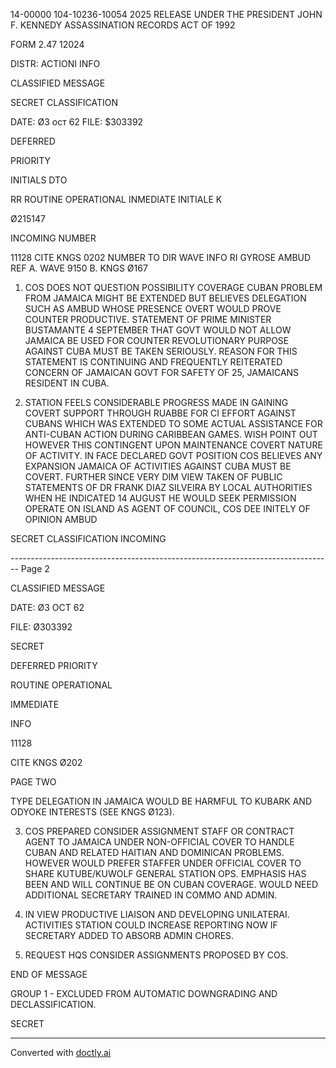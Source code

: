 14-00000
104-10236-10054 2025 RELEASE UNDER THE PRESIDENT JOHN F. KENNEDY ASSASSINATION RECORDS ACT OF 1992

FORM
2.47 12024

DISTR:
ACTIONI
INFO

CLASSIFIED MESSAGE

SECRET
CLASSIFICATION

DATE: Ø3 ост 62
FILE: $303392

DEFERRED

PRIORITY

INITIALS DTO

RR ROUTINE
OPERATIONAL
INMEDIATE
INITIALE K

Ø215147

INCOMING NUMBER

11128
CITE
KNGS 0202
NUMBER
TO
DIR WAVE
INFO RI
GYROSE AMBUD
REF A. WAVE 9150
B. KNGS Ø167

1. COS DOES NOT QUESTION POSSIBILITY COVERAGE CUBAN PROBLEM FROM
   JAMAICA MIGHT BE EXTENDED BUT BELIEVES DELEGATION SUCH AS AMBUD WHOSE
   PRESENCE OVERT WOULD PROVE COUNTER PRODUCTIVE. STATEMENT OF PRIME
   MINISTER BUSTAMANTE 4 SEPTEMBER THAT GOVT WOULD NOT ALLOW JAMAICA BE
   USED FOR COUNTER REVOLUTIONARY PURPOSE AGAINST CUBA MUST BE TAKEN
   SERIOUSLY. REASON FOR THIS STATEMENT IS CONTINUING AND FREQUENTLY
   REITERATED CONCERN OF JAMAICAN GOVT FOR SAFETY OF 25, JAMAICANS
   RESIDENT IN CUBA.

2. STATION FEELS CONSIDERABLE PROGRESS MADE IN GAINING COVERT
   SUPPORT THROUGH RUABBE FOR CI EFFORT AGAINST CUBANS WHICH WAS EXTENDED
   TO SOME ACTUAL ASSISTANCE FOR ANTI-CUBAN ACTION DURING CARIBBEAN GAMES.
   WISH POINT OUT HOWEVER THIS CONTINGENT UPON MAINTENANCE COVERT NATURE
   OF ACTIVITY. IN FACE DECLARED GOVT POSITION COS BELIEVES ANY EXPANSION
   JAMAICA OF ACTIVITIES AGAINST CUBA MUST BE COVERT. FURTHER SINCE
   VERY DIM VIEW TAKEN OF PUBLIC STATEMENTS OF DR FRANK DIAZ SILVEIRA BY
   LOCAL AUTHORITIES WHEN HE INDICATED 14 AUGUST HE WOULD SEEK PERMISSION
   OPERATE ON ISLAND AS AGENT OF COUNCIL, COS DEE INITELY OF OPINION AMBUD

SECRET
CLASSIFICATION
INCOMING


-------------------------------------------------------------------------------- Page 2

CLASSIFIED MESSAGE

DATE: Ø3 OCT 62

FILE: Ø303392

SECRET

DEFERRED PRIORITY

ROUTINE OPERATIONAL

IMMEDIATE

INFO

11128

CITE KNGS Ø202

PAGE TWO

TYPE DELEGATION IN JAMAICA WOULD BE HARMFUL TO KUBARK AND ODYOKE
INTERESTS (SEE KNGS Ø123).

3. COS PREPARED CONSIDER ASSIGNMENT STAFF OR CONTRACT AGENT TO
   JAMAICA UNDER NON-OFFICIAL COVER TO HANDLE CUBAN AND RELATED
   HAITIAN AND DOMINICAN PROBLEMS. HOWEVER WOULD PREFER STAFFER UNDER
   OFFICIAL COVER TO SHARE KUTUBE/KUWOLF GENERAL STATION OPS. EMPHASIS
   HAS BEEN AND WILL CONTINUE BE ON CUBAN COVERAGE. WOULD NEED
   ADDITIONAL SECRETARY TRAINED IN COMMO AND ADMIN.

4. IN VIEW PRODUCTIVE LIAISON AND DEVELOPING UNILATERAI. ACTIVITIES
   STATION COULD INCREASE REPORTING NOW IF SECRETARY ADDED TO ABSORB ADMIN
   CHORES.

5. REQUEST HQS CONSIDER ASSIGNMENTS PROPOSED BY COS.

END OF MESSAGE

GROUP 1 - EXCLUDED FROM AUTOMATIC DOWNGRADING AND DECLASSIFICATION.

SECRET


---
Converted with [doctly.ai](https://doctly.ai)